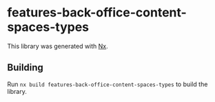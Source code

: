 # features-back-office-content-spaces-types

This library was generated with [Nx](https://nx.dev).

## Building

Run `nx build features-back-office-content-spaces-types` to build the library.
